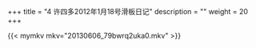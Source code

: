 +++
title = "4     许四多2012年1月18号滑板日记"
description = ""
weight = 20
+++

{{< mymkv mkv="20130606_79bwrq2uka0.mkv" >}}

